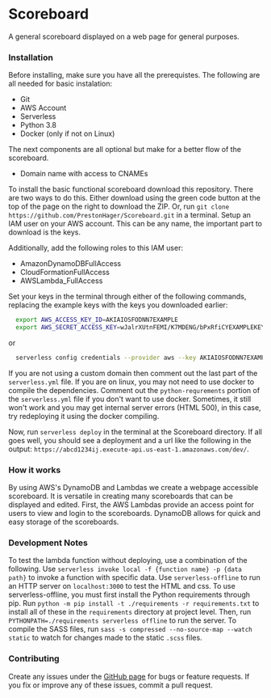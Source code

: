 # Scoreboard

A general scoreboard displayed on a web page for general purposes.

### Installation

Before installing, make sure you have all the prerequistes.
The following are all needed for basic instalation:

 + Git
 + AWS Account
 + Serverless
 + Python 3.8
 + Docker (only if not on Linux)

The next components are all optional but make for a better flow of the scoreboard.

 + Domain name with access to CNAMEs

To install the basic functional scoreboard download this repository.
There are two ways to do this.
Either download using the green code button at the top of the page on the right to download the ZIP.
Or, run `git clone https://github.com/PrestonHager/Scoreboard.git` in a terminal.
Setup an IAM user on your AWS account.
This can be any name, the important part to download is the keys.
<!-- TODO: there is a way to program these roles into the serverless.yml file
      then, we wouldn't need to add these permissions manually. -->
Additionally, add the following roles to this IAM user:

 + AmazonDynamoDBFullAccess
 + CloudFormationFullAccess
 + AWSLambda_FullAccess

Set your keys in the terminal through either of the following commands, replacing the example keys with the keys you downloaded earlier:

```bash
  export AWS_ACCESS_KEY_ID=AKIAIOSFODNN7EXAMPLE
  export AWS_SECRET_ACCESS_KEY=wJalrXUtnFEMI/K7MDENG/bPxRfiCYEXAMPLEKEY
```

or

```bash
  serverless config credentials --provider aws --key AKIAIOSFODNN7EXAMPLE --secret wJalrXUtnFEMI/K7MDENG/bPxRfiCYEXAMPLEKEY
```

If you are not using a custom domain then comment out the last part of the `serverless.yml` file.
If you are on linux, you may not need to use docker to compile the dependencies.
Comment out the `python-requrements` portion of the `serverless.yml` file if you don't want to use docker.
Sometimes, it still won't work and you may get internal server errors (HTML 500), in this case, try redeploying it using the docker compiling.

Now, run `serverless deploy` in the terminal at the Scoreboard directory.
If all goes well, you should see a deployment and a url like the following in the output: `https://abcd1234ij.execute-api.us-east-1.amazonaws.com/dev/`.


### How it works

By using AWS's DynamoDB and Lambdas we create a webpage accessible scoreboard.
It is versatile in creating many scoreboards that can be displayed and edited.
First, the AWS Lambdas provide an access point for users to view and login to the scoreboards.
DynamoDB allows for quick and easy storage of the scoreboards.

### Development Notes

To test the lambda function without deploying, use a combination of the following.
Use `serverless invoke local -f {function name} -p {data path}` to invoke a function with specific data.
Use `serverless-offline` to run an HTTP server on `localhost:3000` to test the HTML and css.
To use serverless-offline, you must first install the Python requirements through pip.
Run `python -m pip install -t ./requirements -r requirements.txt` to install all of these in the `requirements` directory at project level.
Then, run `PYTHONPATH=./requirements serverless offline` to run the server.
To compile the SASS files, run `sass -s compressed --no-source-map --watch static` to watch for changes made to the static `.scss` files.

### Contributing

Create any issues under the [GitHub page][0] for bugs or feature requests.
If you fix or improve any of these issues, commit a pull request.

[0]: https://github.com/PrestonHager/Scoreboard
